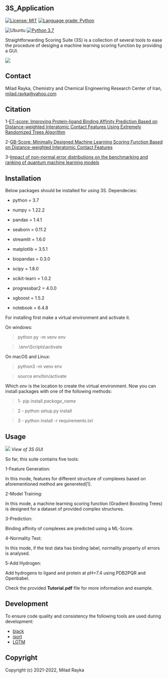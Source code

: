 3S_Application
--

[![License: MIT](https://img.shields.io/badge/License-MIT-yellow.svg)](https://opensource.org/licenses/MIT)
[![Language grade: Python](https://img.shields.io/lgtm/grade/python/g/miladrayka/3s_application.svg?logo=lgtm&logoWidth=18)](https://lgtm.com/projects/g/miladrayka/3s_application/context:python)

![Ubuntu](https://img.shields.io/badge/Ubuntu-E95420?style=for-the-badge&logo=ubuntu&logoColor=white)
[![Python 3.7](https://img.shields.io/badge/python-3.7-blue.svg)](https://www.python.org/downloads/release/python-360/)

Straightforwarding Scoring Suite (3S) is a collection of several tools to ease the procedure of desiging a machine learning scoring function by providing a GUI.

![](https://github.com/miladrayka/3s_application/blob/main/logo.png)

Contact
---
Milad Rayka, Chemistry and Chemical Engineering Research Center of Iran, milad.rayka@yahoo.com

Citation
--

1-[ET-score: Improving Protein-ligand Binding Affinity Prediction Based on Distance-weighted Interatomic Contact Features Using Extremely Randomized Trees Algorithm](https://onlinelibrary.wiley.com/doi/full/10.1002/minf.202060084)

2-[GB-Score: Minimally Designed Machine Learning Scoring Function Based on Distance-weighted Interatomic Contact Features](https://chemrxiv.org/engage/chemrxiv/article-details/6210b55ce0f5297c08b7f36a)

3-[Impact of non-normal error distributions on the benchmarking and ranking of quantum machine learning models](https://iopscience.iop.org/article/10.1088/2632-2153/aba184/meta)

Installation
--
Below packages should be installed for using 3S. Dependecies:

- python = 3.7

- numpy = 1.22.2

- pandas = 1.4.1

- seaborn = 0.11.2

- streamlit = 1.6.0

- matplotlib = 3.5.1

- biopandas = 0.3.0

- scipy = 1.8.0

- scikit-learn = 1.0.2

- progressbar2 = 4.0.0

- xgboost = 1.5.2

- notebook = 6.4.8

For installing first make a virtual environment and activate it.

On windows:

>    python py -m venv env

>    .\env\Scripts\activate

On macOS and Linux:

>    python3 -m venv env

>    source env/bin/activate

Which *env* is the location to create the virtual environment. Now you can install packages with one of the following methods:

>   1- pip install *package_name*

>  2 - python setup.py install

> 3 - python install -r requirements.txt

Usage
--

![](https://github.com/miladrayka/3s_application/blob/main/sample_gui.JPG)
*View of 3S GUI*


So far, this suite contains five tools:

1-Feature Generation:

In this mode, features for different structure of complexes based on aforementioned method are genereted[1].

2-Model Training:

In this mode, a machine learning scoring function (Gradient Boosting Trees) is designed for a dataset of provided complex structures.

3-Prediction:

Binding affinity of complexes are predicted using a ML-Score.

4-Normality Test:

In this mode, if the test data has binding label, normality property of errors is
analysed.

5-Add Hydrogen:

Add hydrogens to ligand and protein at pH=7.4 using PDB2PQR and Openbabel.

Check the provided **Tutorial.pdf** file for more information and example.

Development
--

To ensure code quality and consistency the following tools are used during development:

- [black](https://black.readthedocs.io/en/stable/)
- [isort](https://pycqa.github.io/isort/)
- [LGTM](https://lgtm.com/)

Copyright
--

Copyright (c) 2021-2022, Milad Rayka

